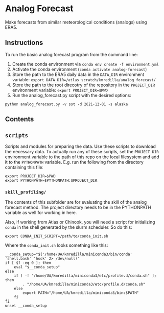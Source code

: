 # Analog Forecast

Make forecasts from similar meteorological conditions (analogs) using ERA5. 

## Instructions

To run the basic analog forecast program from the command line:

1. Create the conda environment via `conda env create -f environment.yml`
2. Activate the conda environment (`conda activate analog-forecast`)
3. Store the path to the ERA5 daily data in the `DATA_DIR` environment variable: `export DATA_DIR=/atlas_scratch/kmredilla/analog_forecast/`
4. Store the path to the root direcotry of the repository in the `PROJECT_DIR` environment variable: `export PROJECT_DIR=$PWD`
5. Run the analog_forecast.py script with the desired options:

```
python analog_forecast.py -v sst -d 2021-12-01 -s alaska
```

## Contents

## `scripts`

Scripts and modules for preparing the data. Use these scripts to download the necessary data. To actually run any of these scripts, set the `PROJECT_DIR` environment variable to the path of this repo on the local filesystem and add it to the `PYTHONPATH` variable. E.g. run the following from the directory containing this file:

```
export PROJECT_DIR=$PWD
export PYTHONPATH=$PYTHONPATH:$PROJECT_DIR
```

### `skill_profiling/`

The contents of this subfolder are for evaluating the skill of the analog forecast method. The project directory needs to be in the PYTHONPATH variable as well for working in here. 

Also, if working from Atlas or Chinook, you will need a script for initializing `conda` in the shell generated by the slurm scheduler. So do this:

```
export CONDA_INIT_SCRIPT=/path/to/conda_init.sh
```

Where the `conda_init.sh` looks something like this:

```
__conda_setup="$('/home/UA/kmredilla/miniconda3/bin/conda' 'shell.bash' 'hook' 2> /dev/null)"
if [ $? -eq 0 ]; then
    eval "$__conda_setup"
else
    if [ -f "/home/UA/kmredilla/miniconda3/etc/profile.d/conda.sh" ]; then
        . "/home/UA/kmredilla/miniconda3/etc/profile.d/conda.sh"
    else
        export PATH="/home/UA/kmredilla/miniconda3/bin:$PATH"
    fi
fi
unset __conda_setup
```